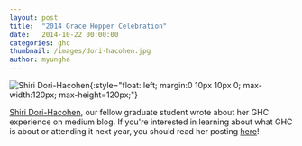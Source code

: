 ```yaml
---
layout: post
title:  "2014 Grace Hopper Celebration"
date:   2014-10-22 00:00:00
categories: ghc
thumbnail: /images/dori-hacohen.jpg
author: myungha
---
```

![Shiri Dori-Hacohen](/images/dori-hacohen.jpg){:style="float: left; margin:0 10px 10px 0; max-width:120px; max-height=120px;"}

[Shiri Dori-Hacohen](http://shiri.dori-hacohen.com/), our fellow graduate student wrote about her GHC experience on medium blog. If you're interested in learning about what GHC is about or attending it next year, you should read her posting [here](https://medium.com/@ShirKi/93a3477551ef)! 
